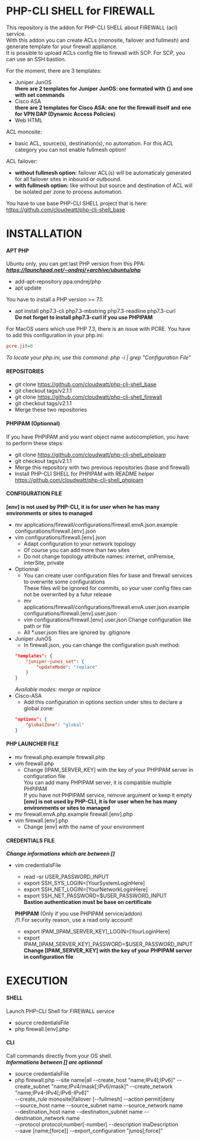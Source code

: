 # PHP-CLI SHELL for FIREWALL

This repository is the addon for PHP-CLI SHELL about FIREWALL (acl) service.  
With this addon you can create ACLs (monosite, failover and fullmesh) and generate template for your firewall appliance.  
It is possible to upload ACLs config file to firewall with SCP. For SCP, you can use an SSH bastion.    

For the moment, there are 3 templates:
* Juniper JunOS  
  __there are 2 templates for Juniper JunOS: one formated with {} and one with set commands__
* Cisco ASA  
  __there are 2 templates for Cisco ASA: one for the firewall itself and one for VPN DAP (Dynamic Access Policies)__
* Web HTML  

ACL monosite:
* basic ACL, source(s), destination(s), no automation. For this ACL category you can not enable fullmesh option!  

ACL failover:
* __without fullmesh option:__ failover ACL(s) will be automaticaly generated for all failover sites in inbound or outbound.  
* __with fullmesh option:__ like without but source and destination of ACL will be isolated per zone to process automation.

You have to use base PHP-CLI SHELL project that is here: https://github.com/cloudwatt/php-cli-shell_base


# INSTALLATION

#### APT PHP
Ubuntu only, you can get last PHP version from this PPA:  
__*https://launchpad.net/~ondrej/+archive/ubuntu/php*__
* add-apt-repository ppa:ondrej/php
* apt update

You have to install a PHP version >= 7.1:
* apt install php7.3-cli php7.3-mbstring php7.3-readline php7.3-curl  
__Do not forget to install php7.3-curl if you use PHPIPAM__

For MacOS users which use PHP 7.3, there is an issue with PCRE.
You have to add this configuration in your php.ini:
```ini
pcre.jit=0
```
*To locate your php.ini, use this command: php -i | grep "Configuration File"*

#### REPOSITORIES
* git clone https://github.com/cloudwatt/php-cli-shell_base
* git checkout tags/v2.1.1
* git clone https://github.com/cloudwatt/php-cli-shell_firewall
* git checkout tags/v2.1.1
* Merge these two repositories

#### PHPIPAM (Optionnal)
If you have PHPIPAM and you want object name autocompletion, you have to perform these steps:
* git clone https://github.com/cloudwatt/php-cli-shell_phpipam
* git checkout tags/v2.1.1
* Merge this repository with two previous repositories (base and firewall)
* Install PHP-CLI SHELL for PHPIPAM with README helper  
  https://github.com/cloudwatt/php-cli-shell_phpipam

#### CONFIGURATION FILE
__[env] is not used by PHP-CLI, it is for user when he has many environments or sites to managed__
* mv applications/firewall/configurations/firewall.envA.json.example configurations/firewall.[env].json
* vim configurations/firewall.[env].json
    * Adapt configuration to your network topology
	* Of course you can add more than two sites
	* Do not change topology attribute names: internet, onPremise, interSite, private
* Optionnal
    * You can create user configuration files for base and firewall services to overwrite some configurations  
	  These files will be ignored for commits, so your user config files can not be overwrited by a futur release
	* mv applications/firewall/configurations/firewall.envA.user.json.example configurations/firewall.[env].user.json
	* vim configurations/firewall.[env].user.json
	  Change configuration like path or file
	* All *.user.json files are ignored by .gitignore
* Juniper JunOS
    * In firewall.json, you can change the configuration push method:  
	```json
	"templates": {
		"juniper-junos_set": {
			"updateMode": "replace"
		}
	}
	```
	*Available modes: merge or replace*
* Cisco-ASA
    * Add this configuration in options section under sites to declare a global zone:  
	```json
	"options": {
		"globalZone": "global"
	}
	```

#### PHP LAUNCHER FILE
* mv firewall.php.example firewall.php
* vim firewall.php
    * Change [IPAM_SERVER_KEY] with the key of your PHPIPAM server in configuration file  
	  You can add many PHPIPAM server, it is compatible multiple PHPIPAM  
	  If you have not PHPIPAM service, remove argument or keep it empty  
__[env] is not used by PHP-CLI, it is for user when he has many environments or sites to managed__
* mv firewall.envA.php.example firewall.[env].php
* vim firewall.[env].php
    * Change [env] with the name of your environment

#### CREDENTIALS FILE
__*Change informations which are between []*__
* vim credentialsFile
    * read -sr USER_PASSWORD_INPUT
	* export SSH_SYS_LOGIN=[YourSystemLoginHere]
	* export SSH_NET_LOGIN=[YourNetworkLoginHere]
	* export SSH_NET_PASSWORD=$USER_PASSWORD_INPUT  
	__Bastion authentication must be base on certificate__  

	__PHPIPAM__ (Only if you use PHPIPAM service/addon)  
	/!\ For security reason, use a read only account!
	* export IPAM_[IPAM_SERVER_KEY]_LOGIN=[YourLoginHere]
    * export IPAM_[IPAM_SERVER_KEY]_PASSWORD=$USER_PASSWORD_INPUT  
	__Change [IPAM_SERVER_KEY] with the key of your PHPIPAM server in configuration file__  


# EXECUTION

#### SHELL
Launch PHP-CLI Shell for FIREWALL service
* source credentialsFile
* php firewall.[env].php

#### CLI
Call commands directly from your OS shell.  
__*Informations between [] are optionnal*__
* source credentialsFile
* php firewall.php --site name|all --create_host "name;IPv4[;IPv6]" --create_subnet "name;IPv4/mask[;IPv6/mask]" --create_network "name;IPv4-IPv4[;IPv6-IPv6]"  
  --create_rule monosite|failover [--fullmesh] --action permit|deny  
  --source_host name --source_subnet name --source_network name  
  --destination_host name --destination_subnet name --destination_network name  
  --protocol protocol;number[-number] --description maDescription  
  --save [name;[force]] --export_configuration "junos[;force]"

